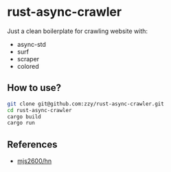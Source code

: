 # rust-async-crawler

Just a clean boilerplate for crawling website with: 

- async-std
- surf
- scraper
- colored

## How to use?

``` bash
git clone git@github.com:zzy/rust-async-crawler.git
cd rust-async-crawler
cargo build
cargo run
```

## References

- [mjs2600/hn](https://github.com/mjs2600/hn)
